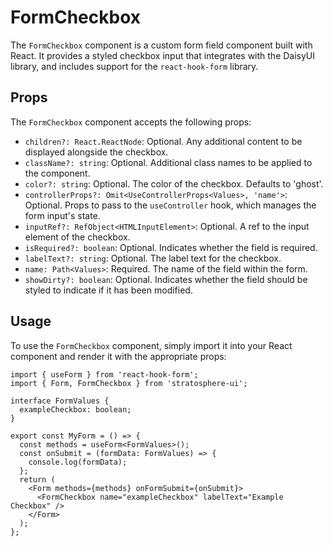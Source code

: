 # FormCheckbox

The `FormCheckbox` component is a custom form field component built with React. It provides a styled checkbox input that integrates with the DaisyUI library, and includes support for the `react-hook-form` library.

## Props

The `FormCheckbox` component accepts the following props:

- `children?: React.ReactNode`: Optional. Any additional content to be displayed alongside the checkbox.
- `className?: string`: Optional. Additional class names to be applied to the component.
- `color?: string`: Optional. The color of the checkbox. Defaults to 'ghost'.
- `controllerProps?: Omit<UseControllerProps<Values>, 'name'>`: Optional. Props to pass to the `useController` hook, which manages the form input's state.
- `inputRef?: RefObject<HTMLInputElement>`: Optional. A ref to the input element of the checkbox.
- `isRequired?: boolean`: Optional. Indicates whether the field is required.
- `labelText?: string`: Optional. The label text for the checkbox.
- `name: Path<Values>`: Required. The name of the field within the form.
- `showDirty?: boolean`: Optional. Indicates whether the field should be styled to indicate if it has been modified.

## Usage

To use the `FormCheckbox` component, simply import it into your React component and render it with the appropriate props:

```tsx
import { useForm } from 'react-hook-form';
import { Form, FormCheckbox } from 'stratosphere-ui';

interface FormValues {
  exampleCheckbox: boolean;
}

export const MyForm = () => {
  const methods = useForm<FormValues>();
  const onSubmit = (formData: FormValues) => {
    console.log(formData);
  };
  return (
    <Form methods={methods} onFormSubmit={onSubmit}>
      <FormCheckbox name="exampleCheckbox" labelText="Example Checkbox" />
    </Form>
  );
};
```

